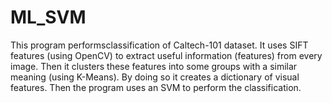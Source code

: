 # ML_SVM
This program performsclassification of Caltech-101 dataset. 
It uses SIFT features (using OpenCV) to extract useful information (features) from every image. 
Then it clusters these features into some groups with a similar meaning (using K-Means). 
By doing so it creates a dictionary of visual features. 
Then the program uses an SVM to perform the classification.
